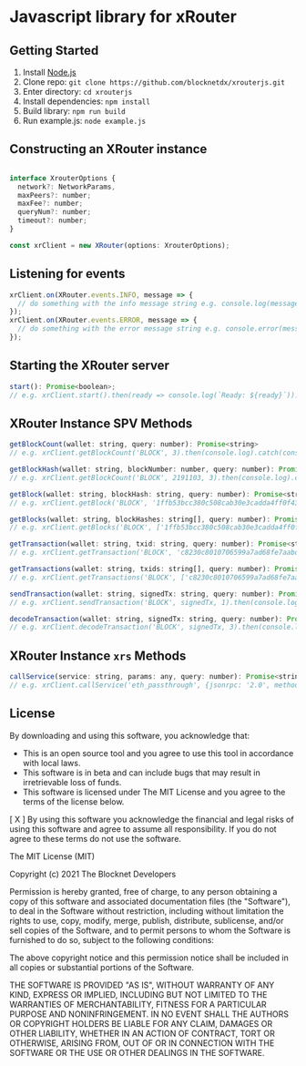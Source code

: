 # Javascript library for xRouter

## Getting Started
1. Install [Node.js](https://nodejs.org/en/)
2. Clone repo: `git clone https://github.com/blocknetdx/xrouterjs.git`
3. Enter directory: `cd xrouterjs`
4. Install dependencies: `npm install`
5. Build library: `npm run build`
6. Run example.js: `node example.js`

## Constructing an XRouter instance
```js

interface XrouterOptions {
  network?: NetworkParams,
  maxPeers?: number;
  maxFee?: number;
  queryNum?: number;
  timeout?: number;
}

const xrClient = new XRouter(options: XrouterOptions);
```

## Listening for events
```js
xrClient.on(XRouter.events.INFO, message => {
  // do something with the info message string e.g. console.log(message);
});
xrClient.on(XRouter.events.ERROR, message => {
  // do something with the error message string e.g. console.error(message);
});
```

## Starting the XRouter server
```js
start(): Promise<boolean>;
// e.g. xrClient.start().then(ready => console.log(`Ready: ${ready}`)).catch(console.error);
```

## XRouter Instance SPV Methods
```js
getBlockCount(wallet: string, query: number): Promise<string>
// e.g. xrClient.getBlockCount('BLOCK', 3).then(console.log).catch(console.error);

getBlockHash(wallet: string, blockNumber: number, query: number): Promise<string>
// e.g. xrClient.getBlockCount('BLOCK', 2191103, 3).then(console.log).catch(console.error);

getBlock(wallet: string, blockHash: string, query: number): Promise<string>
// e.g. xrClient.getBlock('BLOCK', '1ffb53bcc380c508cab30e3cadda4ff0f43d66c2849dbbccea4292953f81493b', 3).then(console.log).catch(console.error);

getBlocks(wallet: string, blockHashes: string[], query: number): Promise<string>
// e.g. xrClient.getBlocks('BLOCK', ['1ffb53bcc380c508cab30e3cadda4ff0f43d66c2849dbbccea4292953f81493b', '89f0e3cdbc2a9b98b104f7dec88089b41eca1808314db813fe16120e121ed75c'], 3).then(console.log).catch(console.error);

getTransaction(wallet: string, txid: string, query: number): Promise<string>
// e.g. xrClient.getTransaction('BLOCK', 'c8230c8010706599a7ad68fe7aabdef551a889bbce445b90c00fd856a81ebac2', 3).then(console.log).catch(console.error);

getTransactions(wallet: string, txids: string[], query: number): Promise<string>
// e.g. xrClient.getTransactions('BLOCK', ['c8230c8010706599a7ad68fe7aabdef551a889bbce445b90c00fd856a81ebac2', '7d0b4082c179c93768b2d818280cc4c1385564c16fb72fc027af8e7d3f1be31f'], 3).then(console.log).catch(console.error);

sendTransaction(wallet: string, signedTx: string, query: number): Promise<string>
// e.g. xrClient.sendTransaction('BLOCK', signedTx, 1).then(console.log).catch(console.error);

decodeTransaction(wallet: string, signedTx: string, query: number): Promise<string>
// e.g. xrClient.decodeTransaction('BLOCK', signedTx, 3).then(console.log).catch(console.error);
```

## XRouter Instance `xrs` Methods
```js
callService(service: string, params: any, query: number): Promise<string>
// e.g. xrClient.callService('eth_passthrough', {jsonrpc: '2.0', method: 'eth_blocknumber', params: [], id: 1}, 3);
```

## License

By downloading and using this software, you acknowledge that:
- This is an open source tool and you agree to use this tool in accordance with local laws.
- This software is in beta and can include bugs that may result in irretrievable loss of funds.
- This software is licensed under The MIT License and you agree to the terms of the license below.

[ X ] By using this software you acknowledge the financial and legal risks of using this software and agree to assume all responsibility. If you do not agree to these terms do not use the software.

The MIT License (MIT)

Copyright (c) 2021 The Blocknet Developers

Permission is hereby granted, free of charge, to any person obtaining a copy of this software and associated documentation files (the "Software"), to deal in the Software without restriction, including without limitation the rights to use, copy, modify, merge, publish, distribute, sublicense, and/or sell copies of the Software, and to permit persons to whom the Software is furnished to do so, subject to the following conditions:

The above copyright notice and this permission notice shall be included in all copies or substantial portions of the Software.

THE SOFTWARE IS PROVIDED "AS IS", WITHOUT WARRANTY OF ANY KIND, EXPRESS OR IMPLIED, INCLUDING BUT NOT LIMITED TO THE WARRANTIES OF MERCHANTABILITY, FITNESS FOR A PARTICULAR PURPOSE AND NONINFRINGEMENT. IN NO EVENT SHALL THE AUTHORS OR COPYRIGHT HOLDERS BE LIABLE FOR ANY CLAIM, DAMAGES OR OTHER LIABILITY, WHETHER IN AN ACTION OF CONTRACT, TORT OR OTHERWISE, ARISING FROM, OUT OF OR IN CONNECTION WITH THE SOFTWARE OR THE USE OR OTHER DEALINGS IN THE SOFTWARE.
